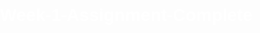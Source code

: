# Week-1-Assignment-Complete
<!DOCTYPE html>
<html>
  <head>
    <style type="text/css">
      body{
        width: 100%;
        padding: 0;
        margin: 0;
      }
      a{
        color:black;
      }
      a:hover {
        color: #FF3758;
      }
      h1{
        font-family: Verdana, Geneva, sans-serif;
        color: #FFFFFF;
      }
      h2{
        font-family: Verdana, Geneva, sans-serif;
      }
      p{
        font-family: Arial, Helvetica, sans-serif;
      }
      #nav{
         
      }
      #nav li{
        display: inline;
        list-style: none;
        padding: 0px 8px 0px 0px;
        font-family: Arial, Helvetica, sans-serif;
      }
      #main{
        height: 800px;
        background-image: url("https://static.pexels.com/photos/7027/airport-plane-travel.jpg");
        background-size: 100%;
      }
      #first_section{
        height: 800px;
        background-color: #A1B8E8;
        display: inline-block;
        width: 100%;
      }
      #second_section{
        height: 800px;
        background-color: #86B7E8;
        display: inline-block;
        width:100%;
      }
      #third_section{
        height: 800px;
        background-color: #A0EFFF;
        display: inline-block;
        width: 100%;
      }
    </style>
  </head>
  <body>
    <div id="nav">
      <ul>
        <li><a href="#first_section">First Section</a></li>
        <li><a href="#second_section">Second Section</a><li>
        <li><a href="#Third_Section">Third Section</a></li>
       </ul> 
    </div>
    <div id="main">
      <h1>My First Site</h1>
      <p>This site will be great</p>
    </div>
    <div id="first_section">
      <h2>This is my first section</h2>
      <p>This has information about my first section</p>
      <img src="http://i.forbesimg.com/media/lists/companies/google_416x416.jpg" alt="Google"/>
      <a href="http://www.google.com">More Info</a>
    </div>
    <div id="second_section">
      <h2>This is my second section</h2>
      <p>This has information about my second section</p>
      <img src="https://cdn.downdetector.com/static/uploads/c/300/a4e0b/twitter-logo_22.png" alt="Twitter"/>
      <a href="http://twitter.com">More Info</a>
    </div>
    <div id="third_section">
      <h2>This is my third section</h2>
      <p>This has information about my third section</p>
      <img src="http://www.madcapsoftware.com/images/casestudy/MicrosoftLogo.jpg" alt="Microsoft"/>
      <a href="http://www.microsoft.com">More Info</a>
    </div>
   </body>
 </html>9+4188
